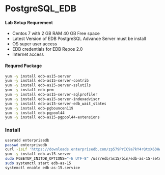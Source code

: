 # PostgreSQL_EDB

#### Lab Setup Requrement 
- Centos 7 with 2 GB RAM 40 GB Free space 
- Latest Version of EDB PostgreSQL Advance Server must be install
- OS super user access 
- EDB credentials for EDB Repos 2.0
- Internet access 

#### Requred Package 
```sh
yum -y install edb-as15-server
yum -y install edb-as15-server-contrib
yum -y install edb-as15-server-sslutils
yum -y install edb-pem
yum -y install edb-as15-server-sqlprofiler
yum -y install edb-as15-server-indexadvisor
yum -y install edb-as15-server-edb_wait_states
yum -y install edb-pgbouncen119
yum -y install edb-pgpool44
yum -y install edb-as15-pgpool44-extensions
```
### Install 
```sh
useradd enterprisedb
passwd enterprisedb
curl -1sLf 'https://downloads.enterprisedb.com/zp579PrIC9a7kY4rQtxX63HAaXHtzeCA/enterprise/setup.rpm.sh' | sudo -E bash
yum -y install edb-as15-server
sudo PGSETUP_INITDB_OPTIONS="-E UTF-8" /usr/edb/as15/bin/edb-as-15-setup initdb
sudo systemctl start edb-as-15
systemctl enable edb-as-15.service
```


